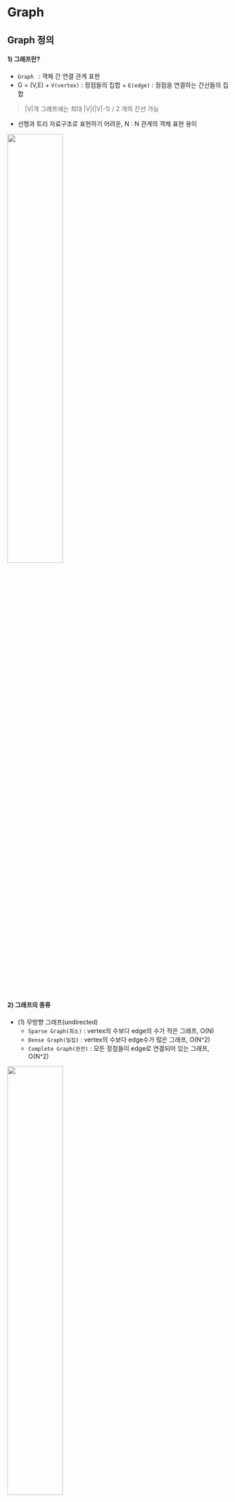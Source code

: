 # Graph

## Graph 정의

#### 1) 그래프란?
  + `Graph ` : 객체 간 연결 관계 표현
  +  G = (V,E)
    + `V(vertex)` : 정점들의 집합
    + `E(edge)` : 정점을 연결하는 간선들의 집합
  > |V|개 그래프에는 최대 |V|(|V|-1) / 2 개의 간선 가능
  + 선형과 트리 자료구조로 표현하기 어려운, N : N 관계의 객체 표현 용이
  <img src = "https://user-images.githubusercontent.com/71436576/126340242-9e719b1f-7c74-4fbf-b92e-38d36b83946c.png" width="50%" height="50%">
  
#### 2) 그래프의 종류
  + (1) 무방향 그래프(undirected)
    + `Sparse Graph(희소)` : vertex의 수보다 edge의 수가 적은 그래프, O(N)
    + `Dense Graph(밀집)` : vertex의 수보다 edge수가 많은 그래프, O(N^2)
    + `Complete Graph(완전)` : 모든 정점들이 edge로 연결되어 있는 그래프, O(N^2)
  <img src = "https://user-images.githubusercontent.com/71436576/126341410-5f5b0332-83f3-4146-8a59-be7101b0e73b.png" width="50%" height="50%">

  + (2) 방향 그래프(weighted)
    + `진입 차수(in-degree)` : 외부에서 오는 간선의 개수
    + `진출 차수(out-degree)` : 외부로 향하는 간선의 개수
       
#### 3) 그래프 용어
  + `adjacent` : 두 개의 정점이 엣지로 연결된 경우
    + 완전 그래프에 속한 임의의 두 정점들은 모두 인접해 있음!
    + `incident` : 같은 경우 엣지의 관점에서, 두 정점에 부속(incident)되었다고 함
  + `degree` : 해당 노드에 연결된 엣지의 수(혹은 엣지 가중치의 합)
  + `subgraph` : G=(V,E)가 주어졌을 때 다음을 만족하는 G′=(V′,E′)
    + E′ 는 V′에만 부속(=V′에 속한 모든 엣지가 G′에 있어야 함)되어 있으며 E의 부분집합
    + V′는 V의 부분집합
  + `Spanning tree` : 최소 edge로 모든 정점을 연결한 그래프
    + 트리의 특수한 형태이므로 **모든 정점들이 연결** 되어 있어야 하고, 2)**사이클을 포함해서는 안됌**
    + 그래프에 있는 n개의 정점을 정확히 (n-1)개의 간선으로 연결
    + 여러 개가 존재함

  + `연결 성분` : 연결된( 더 이상 확장 불가능)subgraph의 최대치
 
#### 4) 그래프 표현
> 인접 행렬(Adjacent matrix)
  + **두 정점을 연결하는 간선의 유무**를 행렬 형태로 표현
    + 두 정점이 인접 : 1, 인접 X : 0 으로 표현
  + |V| * |V| 크기의 2차원 리스트 이용하여 간선 정보 저장
    
<image src = "https://user-images.githubusercontent.com/71436576/126507515-d0c5cf61-e753-43b4-b561-2d11ebca9061.png" width="50%" height="50%">

  + 장점: 한 번의 배열 접근만으로 정점의 번호 u,v사이의 간선이 있는지 여부 확인 가능
  + 단점: 항상 O(∣V∣ ^2)크기의 공간을 사용함
  + `밀집 그래프(dense graph)`: 간선의 수가 ∣V∣^2에 비례하는 그래프 → 인접 행렬 사용
  
> 인접 리스트(Adjacent list)

  + 각 정점마다 인접 정점으로 나가는 간선 정보 저장
  + **각각의 정점에 인접한 정점**들을 연결 리스트로 표현
 
 <image src = "https://user-images.githubusercontent.com/71436576/126507429-f335c435-e2e0-4dbc-88c4-4e1de1b9ec8c.png" width="50%" height="50%">
     
  + 장점: 실제 간선 수만큼의 원소 O(∣V∣+∣E∣)의 공간만을 사용, 인접한 노드에 어떤것이 있는지 알기 쉬움
  + 단점: 정점의 번호 u,v사이의 간선이 있는지 여부를 연결리스트 adjacent[u]를 처음부터 일일이 확인해야함
  + 희소 그래프(sparse graph): 간선의 수가 ∣V∣^2 에 비해 훨씬 적은 그래프 → 인접 리스트 사용

## Graph 탐색(1) DFS

#### DFS(깊이 우선 탐색)정의
+ '더 나아갈 길이 보이지 않을 때까지 깊이 들어간다'를 원칙으로 그래프 내의 정점을 방문하는 알고리즘 
1) 시작 정점에서 한 방향을 택해 이미 방문했던 정점이 아니면 반복해서 깊이 들어감
2) 더 이상 방문해왔던 정점 말고는 다른 이웃을 갖고 있지 않은 정점을 만나면, 뒤로 돌아와 다른 경로로 뻗어있는 정점을 타고 방문을 재개
  
<image src = "https://user-images.githubusercontent.com/71436576/126510519-9b4bcbe8-db4b-4232-9d4e-889e6384ee8e.png" width="50%" height="50%">

#### DFS 특징
:heavy_check_mark: 자기 자신을 호출하는 순환 알고리즘(재귀)</br>
:heavy_check_mark: 모든 노드를 방문하고자 하는 경우에 이 방법을 선택! (완전 탐색 알고리즘에 자주 이용됨)</br>
:heavy_check_mark: 그래프 탐색시, 노드의 방문 여부를 반드시 검사해야함(무한 루프에 빠질 위험이 있음)
  
#### DFS 구현
> 재귀(순환 호출) 이용
  ```java
  public static void dfs(int v) { 
		if(visit[v]) {return;}    //이미 방문한 노드는 건너뛰기
		
		visit[v] = true;          //노드 방문 표시
		
		for(int node : graph[v]) {     //인접한 모든 노드에 대해 재귀
			dfs1(node);		
		}
	}
 ``` 
> 명시적 스택 사용

## Graph 탐색(2) BFS

#### BFS(넓이 우선 탐색)정의
+ 루트 노드(혹은 다른 임의의 노드)에서 시작한 인접 노드를 먼저 탐색하는 알고리즘
+ 시작 정점으로부터 가까운 정점을 먼저 방문하고 멀리 떨어져 있는 정점을 나중에 방문하는 순회 방법 => 깊게 X(deep), 넓게(wide) 탐색

<image src = "https://user-images.githubusercontent.com/71436576/126510793-6895c88f-1a25-4df9-8cad-28574558d7ca.png" width="50%" height="50%">

#### BFS 특징
:heavy_check_mark: 재귀의 형태가 아니며, 선입선출 원칙의 큐를 사용</br>
:heavy_check_mark: 그래프 탐색시, 노드의 방문 여부를 반드시 검사해야함</br>
:heavy_check_mark: 두 노드 사이의 **최단 경로 / 임의의 경로**를 찾고 싶을 때 사용</br>

```
ex) 지구 상에 존재하는 모든 친구 관계를 그래프로 표현한 후 A와 B 사이에 존재하는 경로를 찾는 경우
DFS의 경우 - 모든 친구 관계를 다 살펴봐야 할지도 모른다.
BFS의 경우 - A와 가까운 관계부터 탐색한다.
```

> :star2: **BFS 이용한 최단 경로 찾기**(BOJ 미로탐색)
 + DFS 보다 BFS를 이용하여 최단 경로를 찾으면, 도착 지점에 도달하는 순간 최단 경로를 알 수 있기 때문에!
   + 반면 DFS는 모든 경로를 검색해봐야 함..
 + 가장 중요한 것은 **현재 단계의 칸수 + 1** 로 나아가는 것
   + 잘못된 길이여도 q.pop()을 통해 갈림길로 되돌아오며, 거기서부터 다시 +1 해나가다가 도착 지점에서의 return값이 최소값이 됌
   + **dist[nx][ny] = dist[x][y] + 1**


#### BFS 구현

> 큐 이용

 ```java
 public static void bfs(int v) {      
		
    queue.offer(v);             //큐에 시작 정점 추가
    visit[v] = true;
		
    while(!queue.isEmpty()) {    
	int n = queue.poll();    
		
	for(int node : graph[n]) {   //인접한 모든 정점 큐에 추가
		if(!visit[node]){
		  queue.add(node);  
		  visit[node] = true;           //큐 삽입시 노드 방문 표시
		}    
       }
    }	
    return;
}
 ```
#### 응용 
:pencil2: 아래의 두가지를 동시에 사용하지 않도록 주의(둘다 같은 것임)!</br>
  + 어떤 점을 방문 했음을 저장하기 위한 bool 배열(boolean check[])
  + 어떤 점까지의 최단 거리를 저장하기 위한 int 배열(dist[])
  
> 1)방문 여부만 알고 싶을 때 (거리 구할 필요없음!)
```java
boolean check[max_int];

// 방문했을때
if(!check[next]){
  check[next] = true;
}
```

> 2) 정점까지의 거리가 필요할때
```java
int check[max_int];

// 초기화
// BFS에서 최단 거리가 음수가 나올 수 없기 때문에 -1로 초기화
for(int i=0; i<=n; i++) check[i] = -1;

// 방문했을때
if(check[next] == -1){
  check[next] = check[node] + 1;
}
```
  + 어떤 정점(node)의 check[node] 가 -1 이라면, 그 정점은 아직 방문하지 않은 정점이됌(이걸로 boolean처럼 판별 가능)
## Disjoint Set
 + `서로소 집합(Disjoint Set)` : 상호 배타적으로 이루어진 집합(서로소 집합 : 공통 원소가 없는 두 집합)을 효율적으로 표현하기 위해 만들어진 자료구조
  + 서로소 집합은, 대상 원소가 각각 어떤 집합에 포함되어 있는지 번호를 주어 표시

### Make-Set
 + 대상 원소들을 우선 모두 각각 독립된 집합으로 분리하는 과정
 + 자기 자신이 가리키는 대상 = 자신이 속한 집합 = Parent(부모)
 <img src="https://user-images.githubusercontent.com/71436576/128872968-869ef3ef-792b-4dc3-852d-7bad3154faaa.png" width=50% height=50%>
 
 ```java
    for(int i = 1 ; i <=n ; i++) {
        parent[i]= i;
    }
```

### Union
 + 서로소 집합을 하나의 집합으로 합쳐주는 연산
 + 두 원소가 모두 **같은 부모(parent)를 가리키도록 값을 변경**해주면 됌
   + 이 경우, 보통 두 원소중 **작은 값**을 기준으로 가리키는 부모를 통일 시켜줌
   
<img src= "https://user-images.githubusercontent.com/71436576/128874394-4606aa0a-5f91-4cfc-8752-3549a2e565a6.png" width=50% height=50%>

```java
public static void union(int a, int b) {     //합치기
	a = find_Set(a);      //해당 속하는 집합의 부모 찾기(상위 부모)
	b = find_Set(b);
	
	//b의 수가 더 크면 b의 부모 아래 a 합치기(높이가 낮은 트리가 높은 트리 아래 합쳐짐)
	if(a < b) { parent[b] = a;}
	else { parent[a] = b;}
}

```
 
### Find-Set
 + 집합의 원소가 어떤 집합에 속해 있는지(부모가 누구인지)판단하는 연산
 
 1) 찾는 대상과 인덱스 번호가 같은 경우, 그 인덱스(=노드)가 해당 집합의 부모</br>
 2) 그렇지 않다면, 해당 인덱스가 가리키는 값(부모 노드)을 따라 최종 부모노드까지 재귀적으로 탐색</br>
 
```java

public static int find_Set(int n) {    //원소의 집합 대표(부모) 찾기 
	if(n == parent[n]) 
		return n;
	return parent[n] = find_Set(parent[n]);   //상위노드로 계속 올라가기
}

```

> 알고리즘 문제 풀이시 주의점
+ parent 배열은 '각 원소의 부모'를 나타내는 것일 뿐, 각 원소가 실제로 어떤 집합에 속해있는지를 표현해주지 X
  + 각 원소가 어떤 집합에 속해있는지를 파악하기 위해서는 반드시 Find 연산을 사용
  
# Graph 활용(1)_ MST

## Minimum Spanning Tree
 + `Minimum Spanning Tree` : Spanning Tree 중에서 사용된 간선들의 **가중치 합이 최소**인 트리
   + n개의 정점을 가지는 그래프에 대해 반드시 (n-1)개의 간선만을 사용해야 함
   + **사이클이 포함되어서는 안됌**
 + 최소 신장 트리는 프림, 크루스칼 알고리즘으로 구현 

## Prim Algorithm(MST)
+ 하나의 시작점을 잡고, **시작점과 연결된 정점들에 대해 가장 가중치가 작은 간선부터 연결**해주면서 MST를 만들어나가는 알고리즘
   + :pencil2: 연결하는 도중 **사이클이 생기게 된다면 가중치가 작은 간선이어도 무시**하여야함!
+ **정점** 선택 기반 

### :pushpin: 알고리즘 과정
 + 시작 정점을 spanning tree 집합에 추가
 + 앞 단계에서 만들어진 MST 집합에 인접한 정점들 중에서, 최소 간선으로 연결된 정점을 선택하여 트리를 확장
   + 즉, 가장 낮은 가중치를 먼저 선택
 + 이 과정을 간선이 n-1개가 되도록 반복
 
<img src="https://user-images.githubusercontent.com/71436576/128868995-6d9ac5ab-1be5-4523-b716-a4da08eff883.png" width=50% height=50%>


> 구현 코드 1(우선순위 큐 사용)
```java
PriorityQueue<Edge> pq = new PriorityQueue<>();    //우선 순위 큐

public static void prim() {
	    pq.add(new Edge(1, 0));     //시작 정점 추가
	    int count = 0;
		
	    while(!pq.isEmpty()) { 
	        Edge e = pq.poll(); 
			
		if(visit[e.v]) {continue;}     //방문했다면 패스
		
		visit[e.v] = true;  
		cnt+= e.w;               //현재 가중치(거리) 합산
		
		for(Edge next : graph.get(e.v)) {     //모든 인접 노드들에 대해서 방문하지 않았다면, 큐에 추가
		     if(!visit[next.v]) { pq.add(next);}
		}
		if(++count == v1) {break;}        //모든 정점을 순회하였다면 종료
	    }
	    System.out.println(cnt);
}
```
> 구현 코드 2(우선순위 큐 사용 X)



✔️ 언제 사용하면 좋을까?</br>
 + 시간 복잡도 : `O(ElgV)`
 + 따라서 **간선의 개수**가 많은 경우 사용


## Kruskal Algorithm(MST)
 + 모든 간선에 대해, **가장 가중치가 작은 간선**부터 연결해주면서 MST를 만들어 나가는 알고리즘
   + :pencil2: 연결하는 도중 **사이클이 생기게 된다면 가중치가 작은 간선이어도 무시**하여야함!
 + MST 를 찾기 위해서 **greedy 하게 접근**하는 알고리즘(비용이 가장 적은 간선 선택)
 + **간선** 선택 기반

### :pushpin: 알고리즘 과정
 + 우선 비용이 낮은 간선부터 선택해야 하니, 그래프를 가중치의 오름차순으로 정렬
 + 정렬된 간선 순서대로 선택하면서, 간선의 양 끝 정점을 Union 함 => **상호 베타 집합** 활용!
   + 단, 이때 선택된 두 정점이 같은 집합에 속해있다면 사이클(cycle)이 있다고 판단하고 포함시키지 X

 
> 구현 코드



✔️ 언제 사용하면 좋을까?</br>
 + 시간 복잡도 : `O(ElgV)`
 + 따라서 간선의 개수가 적은 경우 사용

# Graph 활용(2)_ 최단 경로 탐색
 + `최단 경로 알고리즘` : 가장 짧은 경로를 찾는 알고리즘
 + 다양한 문제 상황:
   + 한 지점에서 다른 한 지점까지의 최단 경로
   + 한 지점에서 다른 모든 지점까지의 최단 경로
   + 모든 지점에서 다른 모든 지점까지의 최단 경로
  
## Dijkstra Algorithm(최단 경로 탐색)
 + `다익스트라`: 특정한 노드에서 출발하여 **다른 모든 노드로 가는 최단 경로**를 계산하는 알고리즘
 + 음의 간선이 없을 때 정상적으로 동작
 + Greedy 알고리즘과 유사
   + 매 상황에서 가장 비용이 적은 노드를 선택해 임의의 과정을 반복

## BellmanFord Algorithm(최단 경로 탐색)
